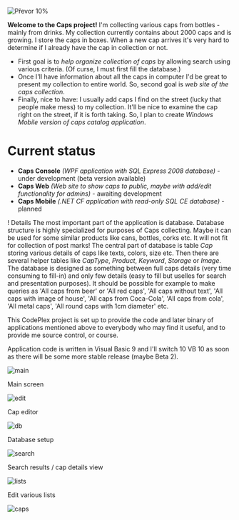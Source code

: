 ![Převor 10%](https://download-codeplex.sec.s-msft.com/Download?ProjectName=caps&DownloadId=82319&Build=21031)

**Welcome to the Caps project!**
I'm collecting various caps from bottles - mainly from drinks. My collection currently contains about 2000 caps and is growing. I store the caps in boxes. When a new cap arrives it's very hard to determine if I already have the cap in collection or not.
* First goal is to *help organize collection of caps* by allowing search using various criteria. (Of curse, I must first fill the database.)
* Once I'll have information about all the caps in computer I'd be great to present my collection to entire world. So, second goal is *web site of the caps collection*.
* Finally, nice to have: I usually add caps I find on the street (lucky that people make mess) to my collection. It'll be nice to examine the cap right on the street, if it is forth taking. So, I plan to create *Windows Mobile version of caps catalog application*.

# Current status
* **Caps Console** _(WPF application with SQL Express 2008 database)_ - under development (beta version available)
* **Caps Web** _(Web site to show caps to public, maybe with add/edit functionality for admins)_ - awaiting development
* **Caps Mobile** _(.NET CF application with read-only SQL CE database)_ - planned

! Details
The most important part of the application is database. Database structure is highly specialized for purposes of Caps collecting. Maybe it can be used for some similar products like cans, bottles, corks etc. It will not fit for collection of post marks!
The central part of database is table _Cap_ storing various details of caps like texts, colors, size etc. Then there are several helper tables like _CapType_, _Product_, _Keyword_, _Storage_ or _Image_. The database is designed as something between full caps details (very time consuming to fill-in) and only few details (easy to fill but uselles for search and presentation purposes). It should be possible for example to make queries as 'All caps from beer' or 'All red caps', 'All caps without text', 'All caps with image of house', 'All caps from Coca-Cola', 'All caps from cola', 'All metal caps', 'All round caps with 1cm diameter' etc.

This CodePlex project is set up to provide the code and later binary of applications mentioned above to everybody who may find it useful, and to provide me source control, or course.

Application code is written in Visual Basic 9 and I'll switch 10 VB 10 as soon as there will be some more stable release (maybe Beta 2).

![main](http://download-codeplex.sec.s-msft.com/Download?ProjectName=Caps&DownloadId=87872)

Main screen

![edit](http://download-codeplex.sec.s-msft.com/Download?ProjectName=Caps&DownloadId=87870)

Cap editor

![db](http://download-codeplex.sec.s-msft.com/Download?ProjectName=Caps&DownloadId=87869)

Database setup

![search](http://download-codeplex.sec.s-msft.com/Download?ProjectName=Caps&DownloadId=87873)

Search results / cap details view

![lists](http://download-codeplex.sec.s-msft.com/Download?ProjectName=Caps&DownloadId=87871)

Edit various lists


![caps](http://download-codeplex.sec.s-msft.com/Download?ProjectName=Caps&DownloadId=82318)
